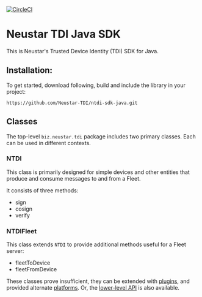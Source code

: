 [![CircleCI](https://circleci.com/gh/Neustar-TDI/ntdi-sdk-java.svg?style=svg&circle-token=8df38531e4dfff635375fd651a9bda1a8948362c)](https://circleci.com/gh/Neustar-TDI/ntdi-sdk-java)

# Neustar TDI Java SDK

This is Neustar's Trusted Device Identity (TDI) SDK for Java.

## Installation:

To get started, download following, build and include the library in your project:

`https://github.com/Neustar-TDI/ntdi-sdk-java.git`

## Classes

The top-level `biz.neustar.tdi` package includes two primary classes. Each can be used in different contexts.

### NTDI

This class is primarily designed for simple devices and other entities that produce and consume messages to and from a Fleet.

It consists of three methods:
* sign
* cosign
* verify

### NTDIFleet

This class extends `NTDI` to provide additional methods useful for a Fleet server:

* fleetToDevice
* fleetFromDevice

These classes prove insufficient, they can be extended with [plugins](../plugins/README.md), and provided alternate [platforms](../platform/README.md). Or, the [lower-level API](../sdk/README.md) is also available.
